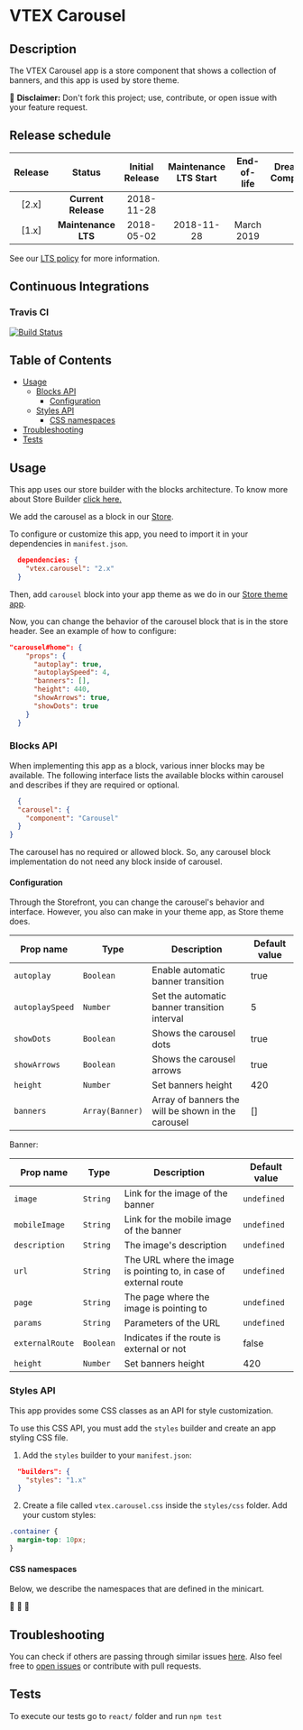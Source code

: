 # VTEX Carousel

## Description

The VTEX Carousel app is a store component that shows a collection of banners, and this app is used by store theme.

:loudspeaker: **Disclaimer:** Don't fork this project; use, contribute, or open issue with your feature request.

## Release schedule
| Release  | Status              | Initial Release | Maintenance LTS Start | End-of-life | Dreamstore Compatibility
| :--:     | :---:               |  :---:          | :---:                 | :---:       | :---: 
| [2.x]    | **Current Release** |  2018-11-28     |                       |             | 2.x
| [1.x]    | **Maintenance LTS** |  2018-05-02     | 2018-11-28            | March 2019  | 1.x

See our [LTS policy](https://github.com/vtex-apps/awesome-io#lts-policy) for more information.


## Continuous Integrations 

### Travis CI 
[![Build Status](https://travis-ci.org/vtex-apps/carousel.svg?branch=master)](https://travis-ci.org/vtex-apps/carousel)

## Table of Contents
- [Usage](#usage)
  - [Blocks API](#blocks-api)
    - [Configuration](#configuration)
  - [Styles API](#styles-api)
    - [CSS namespaces](#css-namespaces)
- [Troubleshooting](#troubleshooting)
- [Tests](#tests)

## Usage

This app uses our store builder with the blocks architecture. To know more about Store Builder [click here.](https://help.vtex.com/en/tutorial/understanding-storebuilder-and-stylesbuilder#structuring-and-configuring-our-store-with-object-object)

We add the carousel as a block in our [Store](https://github.com/vtex-apps/store/blob/2462b6506cb2af86ba2e0931e08dca4783e66cfb/store/interfaces.json).

To configure or customize this app, you need to import it in your dependencies in `manifest.json`.

```json
  dependencies: {
    "vtex.carousel": "2.x"
  }
```

Then, add `carousel` block into your app theme as we do in our [Store theme app](https://github.com/vtex-apps/store-theme/blob/master/store/blocks.json). 

Now, you can change the behavior of the carousel block that is in the store header. See an example of how to configure: 

```json
"carousel#home": {
    "props": {
      "autoplay": true,
      "autoplaySpeed": 4,
      "banners": [],
      "height": 440,
      "showArrows": true,
      "showDots": true
    }
  }
```

### Blocks API

When implementing this app as a block, various inner blocks may be available. The following interface lists the available blocks within carousel and describes if they are required or optional.

```json
  {
  "carousel": {
    "component": "Carousel"
  }
}
```
The carousel has no required or allowed block. So, any carousel block implementation do not need any block inside of carousel.

#### Configuration 

Through the Storefront, you can change the carousel's behavior and interface. However, you also can make in your theme app, as Store theme does.

| Prop name          | Type       | Description                                                                 | Default value |
| ------------------ | ---------- | --------------------------------------------------------------------------- | ---|
| `autoplay`                  | `Boolean`      | Enable automatic banner transition                                 | true |
| `autoplaySpeed`             | `Number`       | Set the automatic banner transition interval                       | 5 |
| `showDots`                  | `Boolean`      | Shows the carousel dots                                            | true |
| `showArrows`                | `Boolean`      | Shows the carousel arrows                                          | true |
| `height`                    | `Number`       | Set banners height                                                 | 420 |
| `banners`                   | `Array(Banner)`| Array of banners the will be shown in the carousel                 | [] |

Banner:

| Prop name          | Type       | Description                                                                 | Default value |
| ------------------ | ---------- | --------------------------------------------------------------------------- | --- |
| `image`                     | `String`      | Link for the image of the banner                                   | `undefined` |
| `mobileImage`               | `String`      | Link for the mobile image of the banner                            | `undefined` |
| `description`               | `String`      | The image's description                                            | `undefined` |
| `url`                       | `String`      | The URL where the image is pointing to, in case of external route  | `undefined` |
| `page`                      | `String`      | The page where the image is pointing to                            | `undefined` |
| `params`                    | `String`      | Parameters of the URL                                              | `undefined` |
| `externalRoute`             | `Boolean`     | Indicates if the route is external or not                          | false |
| `height`                    | `Number`       | Set banners height                                                 | 420 |

### Styles API

This app provides some CSS classes as an API for style customization.

To use this CSS API, you must add the `styles` builder and create an app styling CSS file.

1. Add the `styles` builder to your `manifest.json`:

```json
  "builders": {
    "styles": "1.x"
  }
```

2. Create a file called `vtex.carousel.css` inside the `styles/css` folder. Add your custom styles:

```css
.container {
  margin-top: 10px;
}
```

#### CSS namespaces
Below, we describe the namespaces that are defined in the minicart.

:construction: :construction: :construction:

## Troubleshooting

You can check if others are passing through similar issues [here](https://github.com/vtex-apps/carousel/issues). Also feel free to [open issues](https://github.com/vtex-apps/carousel/issues/new) or contribute with pull requests.

## Tests
To execute our tests go to `react/` folder and run `npm test` 